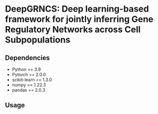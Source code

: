 # DeepGRNCS: Deep learning-based framework for jointly inferring Gene Regulatory Networks across Cell Subpopulations

## Dependencies
- Python == 3.9
- Pytorch == 2.0.0
- scikit-learn == 1.3.0
- numpy == 1.22.3
- pandas == 2.0.3

## Usage

  
